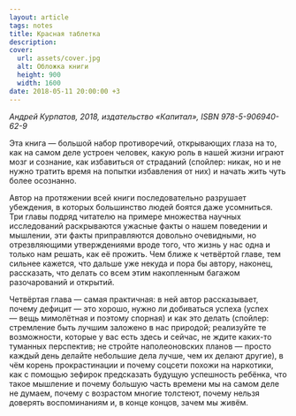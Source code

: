 ```yaml
---
layout: article
tags: notes
title: Красная таблетка
description:
cover:
  url: assets/cover.jpg
  alt: Обложка книги
  height: 900
  width: 1600
date: 2018-05-11 20:00:00 +3
---
```

*Андрей Курпатов, 2018, издательство «Капитал», <span class="nobr">ISBN 978-5-906940-62-9</span>*

Эта книга — большой набор противоречий, открывающих глаза на то, как на самом деле устроен человек, какую роль в нашей жизни играют мозг и сознание, как избавиться от страданий (спойлер: <span class="spoiler">никак, но и не нужно тратить время на попытки избавления от них</span>) и начать жить чуть более осознанно.

Автор на протяжении всей книги последовательно разрушает убеждения, в которых большинство людей боятся даже усомниться. Три главы подряд читателю на примере множества научных исследований раскрываются ужасные факты о нашем поведении и мышлении, эти факты приправляются довольно очевидными, но отрезвляющими утверждениями вроде того, что жизнь у нас одна и только нам решать, как её прожить. Чем ближе к четвёртой главе, тем сильнее кажется, что дальше уже некуда и пора бы автору, наконец, рассказать, что делать со всем этим накопленным багажом разочарований и открытий.

Четвёртая глава — самая практичная: в ней автор рассказывает, почему дефицит — это хорошо, нужно ли добиваться успеха (успех — вещь мимолётная и поэтому спорная) и как это делать (спойлер: <span class="spoiler">стремление быть лучшим заложено в нас природой; реализуйте те возможности, которые у вас есть здесь и сейчас, не ждите каких-то туманных перспектив; не стройте наполеоновских планов — просто каждый день делайте небольшие дела лучше, чем их делают другие</span>), в чём корень прокрастинации и почему соцсети похожи на наркотики, как с помощью зефирок предсказать будущую успешность ребёнка, что такое мышление и почему большую часть времени мы на самом деле не думаем, почему с возрастом многие толстеют, почему нельзя доверять воспоминаниям и, в конце концов, зачем мы живём.
